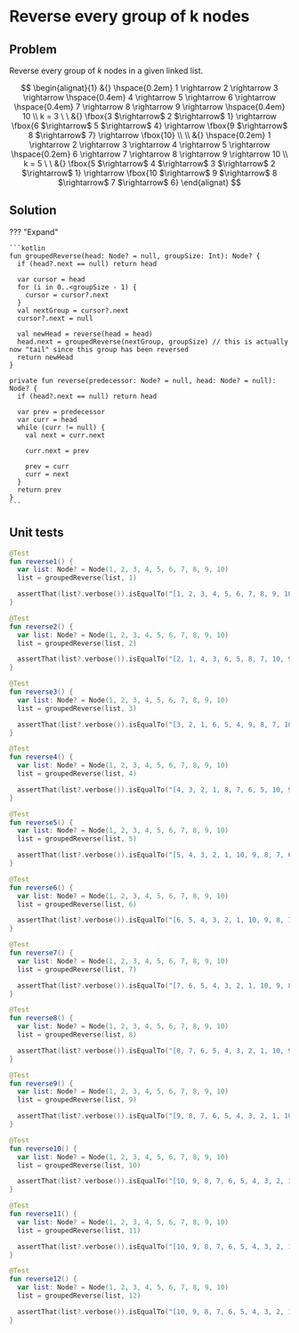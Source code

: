 # Reverse every group of k nodes

## Problem

Reverse every group of $k$ nodes in a given linked list.

$$
\begin{alignat}{1}
&{} \hspace{0.2em} 1 \rightarrow 2 \rightarrow 3 \rightarrow \hspace{0.4em} 4 \rightarrow 5 \rightarrow 6 \rightarrow \hspace{0.4em} 7 \rightarrow 8 \rightarrow 9 \rightarrow \hspace{0.4em} 10 \\
k = 3 \ \ &{} \fbox{3 $\rightarrow$ 2 $\rightarrow$ 1} \rightarrow \fbox{6 $\rightarrow$ 5 $\rightarrow$ 4} \rightarrow \fbox{9 $\rightarrow$ 8 $\rightarrow$ 7} \rightarrow \fbox{10} \\
\\
&{} \hspace{0.2em} 1 \rightarrow 2 \rightarrow 3 \rightarrow 4 \rightarrow 5 \rightarrow \hspace{0.2em} 6 \rightarrow 7 \rightarrow 8 \rightarrow 9 \rightarrow 10 \\
k = 5 \ \ &{} \fbox{5 $\rightarrow$ 4 $\rightarrow$ 3 $\rightarrow$ 2 $\rightarrow$ 1} \rightarrow \fbox{10 $\rightarrow$ 9 $\rightarrow$ 8 $\rightarrow$ 7 $\rightarrow$ 6}
\end{alignat}
$$

## Solution

??? "Expand"

    ```kotlin
    fun groupedReverse(head: Node? = null, groupSize: Int): Node? {
      if (head?.next == null) return head

      var cursor = head
      for (i in 0..<groupSize - 1) {
        cursor = cursor?.next
      }
      val nextGroup = cursor?.next
      cursor?.next = null

      val newHead = reverse(head = head)
      head.next = groupedReverse(nextGroup, groupSize) // this is actually now "tail" since this group has been reversed
      return newHead
    }

    private fun reverse(predecessor: Node? = null, head: Node? = null): Node? {
      if (head?.next == null) return head

      var prev = predecessor
      var curr = head
      while (curr != null) {
        val next = curr.next

        curr.next = prev

        prev = curr
        curr = next
      }
      return prev
    }
    ```

## Unit tests

```kotlin linenums="1"
@Test
fun reverse1() {
  var list: Node? = Node(1, 2, 3, 4, 5, 6, 7, 8, 9, 10)
  list = groupedReverse(list, 1)

  assertThat(list?.verbose()).isEqualTo("[1, 2, 3, 4, 5, 6, 7, 8, 9, 10]")
}

@Test
fun reverse2() {
  var list: Node? = Node(1, 2, 3, 4, 5, 6, 7, 8, 9, 10)
  list = groupedReverse(list, 2)

  assertThat(list?.verbose()).isEqualTo("[2, 1, 4, 3, 6, 5, 8, 7, 10, 9]")
}

@Test
fun reverse3() {
  var list: Node? = Node(1, 2, 3, 4, 5, 6, 7, 8, 9, 10)
  list = groupedReverse(list, 3)

  assertThat(list?.verbose()).isEqualTo("[3, 2, 1, 6, 5, 4, 9, 8, 7, 10]")
}

@Test
fun reverse4() {
  var list: Node? = Node(1, 2, 3, 4, 5, 6, 7, 8, 9, 10)
  list = groupedReverse(list, 4)

  assertThat(list?.verbose()).isEqualTo("[4, 3, 2, 1, 8, 7, 6, 5, 10, 9]")
}

@Test
fun reverse5() {
  var list: Node? = Node(1, 2, 3, 4, 5, 6, 7, 8, 9, 10)
  list = groupedReverse(list, 5)

  assertThat(list?.verbose()).isEqualTo("[5, 4, 3, 2, 1, 10, 9, 8, 7, 6]")
}

@Test
fun reverse6() {
  var list: Node? = Node(1, 2, 3, 4, 5, 6, 7, 8, 9, 10)
  list = groupedReverse(list, 6)

  assertThat(list?.verbose()).isEqualTo("[6, 5, 4, 3, 2, 1, 10, 9, 8, 7]")
}

@Test
fun reverse7() {
  var list: Node? = Node(1, 2, 3, 4, 5, 6, 7, 8, 9, 10)
  list = groupedReverse(list, 7)

  assertThat(list?.verbose()).isEqualTo("[7, 6, 5, 4, 3, 2, 1, 10, 9, 8]")
}

@Test
fun reverse8() {
  var list: Node? = Node(1, 2, 3, 4, 5, 6, 7, 8, 9, 10)
  list = groupedReverse(list, 8)

  assertThat(list?.verbose()).isEqualTo("[8, 7, 6, 5, 4, 3, 2, 1, 10, 9]")
}

@Test
fun reverse9() {
  var list: Node? = Node(1, 2, 3, 4, 5, 6, 7, 8, 9, 10)
  list = groupedReverse(list, 9)

  assertThat(list?.verbose()).isEqualTo("[9, 8, 7, 6, 5, 4, 3, 2, 1, 10]")
}

@Test
fun reverse10() {
  var list: Node? = Node(1, 2, 3, 4, 5, 6, 7, 8, 9, 10)
  list = groupedReverse(list, 10)

  assertThat(list?.verbose()).isEqualTo("[10, 9, 8, 7, 6, 5, 4, 3, 2, 1]")
}

@Test
fun reverse11() {
  var list: Node? = Node(1, 2, 3, 4, 5, 6, 7, 8, 9, 10)
  list = groupedReverse(list, 11)

  assertThat(list?.verbose()).isEqualTo("[10, 9, 8, 7, 6, 5, 4, 3, 2, 1]")
}

@Test
fun reverse12() {
  var list: Node? = Node(1, 2, 3, 4, 5, 6, 7, 8, 9, 10)
  list = groupedReverse(list, 12)

  assertThat(list?.verbose()).isEqualTo("[10, 9, 8, 7, 6, 5, 4, 3, 2, 1]")
}
```

